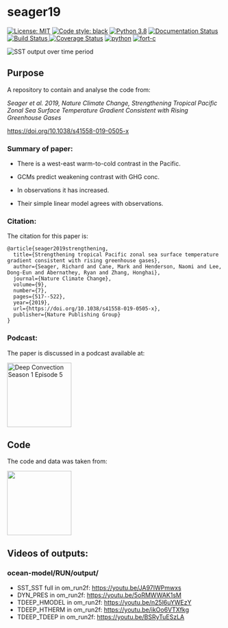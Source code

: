 # seager19
<a href="https://opensource.org/licenses/MIT"><img alt="License: MIT" src=https://img.shields.io/badge/License-MIT-blue.svg></a>
 <a href="https://github.com/psf/black"><img alt="Code style: black" src="https://img.shields.io/badge/code%20style-black-000000.svg"></a>
 <a href=https://www.python.org/downloads/release/python-388/><img src='https://img.shields.io/badge/python-3.8-blue.svg' alt='Python 3.8' /></a>
<a href='https://seager19.readthedocs.io/en/latest/?badge=latest'>
    <img src='https://readthedocs.org/projects/seager19/badge/?version=latest' alt='Documentation Status' />
</a>
<a href='https://travis-ci.com/sdat2/seager19'>
    <img src='https://travis-ci.com/sdat2/seager19.svg?branch=main' alt='Build Status' />
</a>
<a href='https://coveralls.io/github/sdat2/seager19?branch=main'><img src='https://coveralls.io/repos/github/sdat2/seager19/badge.svg?branch=main' alt='Coverage Status' /></a>
<a href=https://github.com/sdat2/seager19/actions><img src='https://github.com/sdat2/seager19/actions/workflows/python.yml/badge.svg' alt='python' /></a>
<a href=https://github.com/sdat2/seager19/actions><img src='https://github.com/sdat2/seager19/actions/workflows/fort-c.yml/badge.svg' alt='fort-c' /></a>

![SST output over time period](gifs/SST_SST2_in_om_run2f.gif)

## Purpose

A repository to contain and analyse the code from:

_Seager et al. 2019, Nature Climate Change, Strengthening Tropical Pacific Zonal Sea Surface Temperature Gradient Consistent with Rising Greenhouse Gases_

<https://doi.org/10.1038/s41558-019-0505-x>


### Summary of paper:

- There is a west-east warm-to-cold contrast in the Pacific.

- GCMs predict weakening contrast with GHG conc.

- In observations it has increased.

- Their simple linear model agrees with observations.

### Citation:

The citation for this paper is:

```
@article{seager2019strengthening,
  title={Strengthening tropical Pacific zonal sea surface temperature gradient consistent with rising greenhouse gases},
  author={Seager, Richard and Cane, Mark and Henderson, Naomi and Lee, Dong-Eun and Abernathey, Ryan and Zhang, Honghai},
  journal={Nature Climate Change},
  volume={9},
  number={7},
  pages={517--522},
  year={2019},
  url={https://doi.org/10.1038/s41558-019-0505-x},
  publisher={Nature Publishing Group}
}
```
### Podcast:

The paper is discussed in a podcast available at:

<a href='https://deep-convection.org/2020/04/13/episode-5-richard-seager/'>
    <img src='https://deep-convection.org/wp-content/uploads/2020/02/DC_logo_small_rectangular.png' alt='Deep Convection Season 1 Episode 5' width='150' />
</a>


## Code

The code and data was taken from:

<a href='http://kage.ldeo.columbia.edu:81/SOURCES/.LDEO/.ClimateGroup/.PROJECTS/.PublicationsData/.Seager_etal_NCC-2019/'>
<img src='https://upload.wikimedia.org/wikipedia/en/thumb/f/f1/Columbia_University_shield.svg/1200px-Columbia_University_shield.svg.png', width='150'>
</a>


## Videos of outputs:

### ocean-model/RUN/output/

 * SST_SST full in om_run2f: <https://youtu.be/JA97IWPmwxs>
 * DYN_PRES in om_run2f: <https://youtu.be/5oRMWWAK1sM>
 * TDEEP_HMODEL in om_run2f: <https://youtu.be/n25l6uYWEzY>
 * TDEEP_HTHERM in om_run2f: <https://youtu.be/ikOo6VTXfkg>
 * TDEEP_TDEEP in om_run2f: <https://youtu.be/BSRyTuESzLA>
